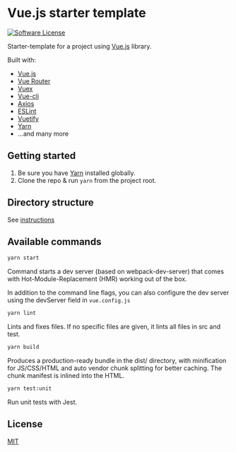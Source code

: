 # Vue.js starter template
[![Software License](https://img.shields.io/badge/license-MIT-brightgreen.svg?style=flat)](LICENSE)

Starter-template for a project using [Vue.js](https://github.com/vuejs/vue) library.

Built with:
* [Vue.js](https://github.com/vuejs/vue)
* [Vue Router](https://github.com/vuejs/vue-router)
* [Vuex](https://github.com/vuejs/vuex)
* [Vue-cli](https://github.com/vuejs/vue-cli)
* [Axios](https://github.com/mzabriskie/axios)
* [ESLint](http://eslint.org/)
* [Vuetify](https://github.com/vuetifyjs/vuetify)
* [Yarn](https://yarnpkg.com/en/docs/install)
* ...and many more

## Getting started

1. Be sure you have [Yarn](https://yarnpkg.com/en/docs/install) installed globally.
2. Clone the repo & run `yarn` from the project root.

## Directory structure

See [instructions](docs/directory-structure.md)

## Available commands

```sh
yarn start
```

Command starts a dev server (based on webpack-dev-server) that comes with Hot-Module-Replacement (HMR) working out of the box.

In addition to the command line flags, you can also configure the dev server using the devServer field in `vue.config.js`

```sh
yarn lint
```

Lints and fixes files. If no specific files are given, it lints all files in src and test.

```sh
yarn build
```

Produces a production-ready bundle in the dist/ directory, with minification for JS/CSS/HTML and auto vendor chunk splitting for better caching. The chunk manifest is inlined into the HTML.

```sh
yarn test:unit
```

Run unit tests with Jest.

## License

[MIT](https://github.com/mswindu/vue.js-starter-template/blob/master/LICENSE)
